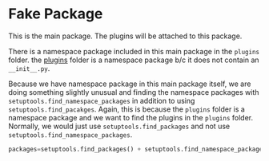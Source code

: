 # Fake Package

This is the main package.  The plugins will be attached to this package.

There is a namespace package included in this main package in the `plugins` folder. the [plugins](fake_package/plugins) folder is a namespace package b/c it does not contain an `__init__.py`.  

Because we have namespace package in this main package itself, we are doing something slightly unusual and finding the namespace packages with `setuptools.find_namespace_packages` in addition to using `setuptools.find_pacakges`.  Again, this is because the `plugins` folder is a namespace package and we want to find the plugins in the `plugins` folder.  Normally, we would just use `setuptools.find_packages` and not use `setuptools.find_namespace_packages`.

```python
packages=setuptools.find_packages() + setuptools.find_namespace_packages(include=["fake_package.*"]),
```
